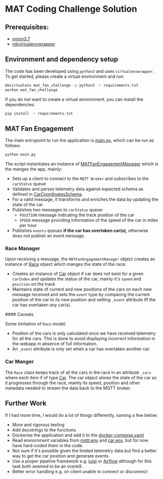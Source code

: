 # MAT Coding Challenge Solution

## Prerequisites:

* [pyton3.7](https://www.python.org/downloads/release/python-370/)
* [mkvirtualenvwrapper](https://virtualenvwrapper.readthedocs.io/en/latest/)


## Environment and dependency setup 

The code has been developed using `python3` and uses `virtualenvwrapper`. To get started,
please create a virtual environment and run:

```bash
mkvirtualenv mat_fan_challenge -p python3 -r requirements.txt
workon mat_fan_chellenge
``` 

If you do not want to create a virtual environment, you can install the dependencies:

```bash
pip install -r requirements.txt
```
           
           
## MAT Fan Engagement

The main entrypoint to run the application is [main.py](./main.py), which can be run as follows:

```bash
python main.py
```

The script instantiates an instance of [MATFanEngagementManager](./src/mat_fan_engagement_manager.py)
which is the manges the app, mainly:

* Sets up a client to connect to the `MQTT Broker` and subscribes to the `carStatus` queue
* Validates and parses telemetry data against expected schema as defined in [CarCoordinatesSchema](./src/schemas/car_coordinates.py).
* For a valid message, it transforms and enriches the data by updating the state of the car
* Publishes two messages to `carStatus` queue:
    * `POSITION` message indicating the track position of the car
    * `SPEED` message providing information of the speed of the car in miles per hour
* Publishes `events` queues **if the car has overtaken car(s)**, otherwise does not publish an event message.


### Race Manager 

Upon receiving a message, the `MATFanEngagementManager` object creates an instance of [Race](./src/models/race.py)
object which manges the state of the race:

* Creates an instance of [Car](./src/models/car.py) object if car does not exist for a given `carIndex`
and updates the status of the car, mainly it's `speed` and `position` on the track
* Maintains state of current and new positions of the cars on each new message received and sets the `event` type by
comparing the current position of the car to its new position and setting `_event` attribute iff the car has 
overtaken any car(s).

#### Caveats

Some limitation of `Race` model:

* Position of the cars is only calculated once we have received telemetry for all the cars. This is done to avoid
displaying incorrect information in the webapp in absence of full information.
* An `_event` attribute is only set when a car has overtaken another car.


### Car Manger

The `Race` class keeps track of all the cars in the race in an attribute `_cars` where each item if of type [Car](./src/models/car.py).
The car object stores the state of the car as it progresses through the race, mainly its speed, position and other
metadata needed to stream the data back to the MQTT broker.


## Further Work

If I had more time, I would do a lot of things differently, naming a few below:

* More and rigorous testing
* Add docstrings to the functions
* Dockerise the application and add it to the [docker-compose.yaml](../../docker-compose.yaml)
* Read enviornment variables from [mqtt.env](../../mqtt.env) and [car.env](../../cars.env), but for now have hard-coded
them in the code.
* Not sure if it's possible given the limited telemetry data but find a better way to get the car position and
generate events.
* Use a proper pipeline framework e.g. [luigi](https://github.com/spotify/luigi) or [Airflow](https://airflow.apache.org/) although
for this task both seemed to be an overkill.
* Better error handling e.g. on client unable to connect or disconnect

